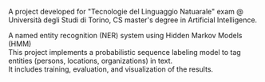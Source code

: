 A project developed for "Tecnologie del Linguaggio Natuarale" exam @ Università degli Studi di Torino, CS master's degree in Artificial Intelligence.

A named entity recognition (NER) system using Hidden Markov Models (HMM)  
This project implements a probabilistic sequence labeling model to tag entities (persons, locations, organizations) in text.  
It includes training, evaluation, and visualization of the results.
